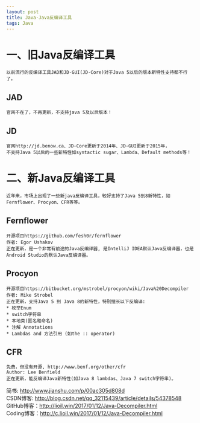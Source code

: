 ```yaml
---
layout: post
title: Java-Java反编译工具
tags: Java
---
```


# 一、旧Java反编译工具
	以前流行的反编译工具JAD和JD-GUI(JD-Core)对于Java 5以后的版本新特性支持都不行了。

## JAD
	官网不在了，不再更新，不支持java 5及以后版本！

## JD
	官网http://jd.benow.ca、JD-Core更新于2014年、JD-GUI更新于2015年，
	不支持Java 5以后的一些新特性如syntactic sugar、Lambda、Default methods等！

# 二、新Java反编译工具
	近年来，市场上出现了一些新java反编译工具，较好支持了Java 5到8新特性，如Fernflower、Procyon、CFR等等。

## Fernflower
	开源项目https://github.com/fesh0r/fernflower  
	作者: Egor Ushakov  
	正在更新，是一个非常有前途的Java反编译器, 是IntelliJ IDEA默认Java反编译器，也是Android Studio的默认Java反编译器。

## Procyon
	开源项目https://bitbucket.org/mstrobel/procyon/wiki/Java%20Decompiler
	作者: Mike Strobel
	正在更新，支持Java 5 到 Java 8的新特性，特别擅长以下反编译:
	* 枚举Enum
	* switch字符串
	* 本地类(匿名和命名)
	* 注解 Annotations
	* Lambdas and 方法引用 (如the :: operator)

## CFR
	免费，但没有开源, http://www.benf.org/other/cfr  
	Author: Lee Benfield  
	正在更新，能反编译Java新特性(如Java 8 lambdas、Java 7 switch字符串)。

简书: http://www.jianshu.com/p/00ac305d808d   
CSDN博客: http://blog.csdn.net/qq_32115439/article/details/54378548   
GitHub博客：http://lioil.win/2017/01/12/Java-Decompiler.html   
Coding博客：http://c.lioil.win/2017/01/12/Java-Decompiler.html